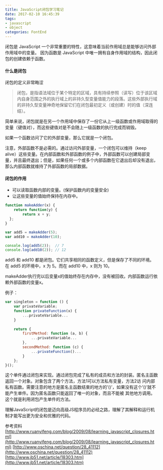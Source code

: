 ```yaml
---
title: JavaScript闭包学习笔记
date: 2017-02-10 16:45:39
tags:
- javascript
- object
categories: FontEnd
---
```

闭包是 JavaScript 一个非常重要的特性，这意味着当前作用域总是能够访问外部作用域中的变量。 因为函数是 JavaScript 中唯一拥有自身作用域的结构，因此闭包的创建依赖于函数。

#### 什么是闭包
闭包的定义非常晦涩
> 闭包，是指语法域位于某个特定的区域，具有持续参照（读写）位于该区域内自身范围之外的执行域上的非持久型变量值能力的段落。这些外部执行域的非持久型变量神奇地保留它们在闭包最初定义（或创建）时的值（深连结）。

简单来说，闭包就是在另一个作用域中保存了一份它从上一级函数或作用域取得的变量（键值对），而这些键值对是不会随上一级函数的执行完成而销毁。
<!-- more -->
如果一个函数访问了它的外部变量，那么它就是一个闭包。

注意，外部函数不是必需的。通过访问外部变量，一个闭包可以维持（keep alive）这些变量。在内部函数和外部函数的例子中，外部函数可以创建局部变量，并且最终退出；但是，如果任何一个或多个内部函数在它退出后却没有退出，那么内部函数就维持了外部函数的局部数据。

#### 闭包的作用
* 可以读取函数内部的变量。(保护函数内的变量安全)
* 让这些变量的值始终保持在内存中。

``` javascript
function makeAdder(x) {
    return function(y) {
        return x + y;
  };
}

var add5 = makeAdder(5);
var add10 = makeAdder(10);

console.log(add5(2));  // 7
console.log(add10(2)); // 12
```
add5 和 add10 都是闭包。它们共享相同的函数定义，但是保存了不同的环境。在 add5 的环境中，x 为 5。而在 add10 中，x 则为 10。

makeAdder执行完以后变量x的值始终存在内存中，没有被回收。内部函数运行依赖外部函数的变量x。

例子：
``` javascript
var singleton = function () {
    var privateVariable;
    function privateFunction(x) {
        ...privateVariable...
    }
 
    return {
        firstMethod: function (a, b) {
            ...privateVariable...
        },
        secondMethod: function (c) {
            ...privateFunction()...
        }
    };
}();
```
这个单件通过闭包来实现。通过闭包完成了私有的成员和方法的封装。匿名主函数返回一个对象。对象包含了两个方法，方法1可以方法私有变量，方法2访 问内部私有函数。需要注意的地方是匿名主函数结束的地方的’()’，如果没有这个’()’就不能产生单件。因为匿名函数只能返回了唯一的对象，而且不能被 其他地方调用。这个就是利用闭包产生单件的方法。

理解JavaScript的闭包是迈向高级JS程序员的必经之路，理解了其解释和运行机制才能写出更为安全和优雅的代码。

参考资料
[http://www.ruanyifeng.com/blog/2009/08/learning_javascript_closures.html](http://www.ruanyifeng.com/blog/2009/08/learning_javascript_closures.html) 
[http://www.oschina.net/question/28_41112](http://www.oschina.net/question/28_41112) 
[http://www.jb51.net/article/18303.htm](http://www.jb51.net/article/18303.htm) 